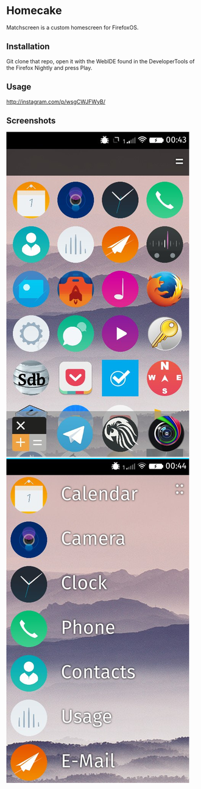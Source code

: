 # Homecake

Matchscreen is a custom homescreen for FirefoxOS.

## Installation

Git clone that repo, open it with the WebIDE found in the DeveloperTools of the Firefox Nightly and press Play.

## Usage

http://instagram.com/p/wsgCWJFWyB/

## Screenshots

![Grid](/homecake1.png)
![List](/homecake2.png)
